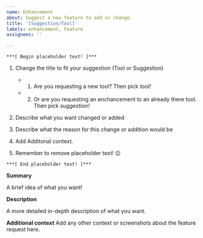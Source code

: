 ```yaml
---
name: Enhancement
about: Suggest a new feature to add or change.
title: '[Suggestion/Tool]'
labels: enhancement, Feature
assignees: ''

---
```


`***[ Begin placeholder text! ]***`
 1. Change the title to fit your suggestion (Tool or Suggestion)
    - 1. Are you requesting a new tool? Then pick *tool!*
    - 2. Or are you requesting an enchancement to an already there tool. Then pick *suggestion!*

 3. Describe what you want changed or added
 
 4. Describe what the reason for this change or addition would be
 
 5. Add Additonal context.
 
 6. Remember to remove placeholder text! 😉
 
`***[ End placeholder text! ]***`
 
**Summary**

A brief idea of what you want!
 
**Description**

A more detailed in-depth description of what you want. 



**Additional context**
Add any other context or screenshots about the feature request here.

